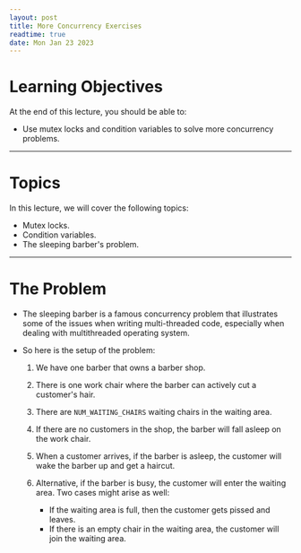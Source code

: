 ```yaml
---
layout: post
title: More Concurrency Exercises
readtime: true
date: Mon Jan 23 2023 
---
```


# Learning Objectives

At the end of this lecture, you should be able to:

- Use mutex locks and condition variables to solve more concurrency problems.

---

# Topics

In this lecture, we will cover the following topics:

- Mutex locks.
- Condition variables.
- The sleeping barber's problem.

---

# The Problem

- The sleeping barber is a famous concurrency problem that illustrates some of
  the issues when writing multi-threaded code, especially when dealing with
  multithreaded operating system.

- So here is the setup of the problem:
  1. We have one barber that owns a barber shop.

  2. There is one work chair where the barber can actively cut a customer's hair.

  3. There are `NUM_WAITING_CHAIRS` waiting chairs in the waiting area.

  4. If there are no customers in the shop, the barber will fall asleep on the
     work chair.

  5. When a customer arrives, if the barber is asleep, the customer will wake
     the barber up and get a haircut.

  6. Alternative, if the barber is busy, the customer will enter the waiting
     area. Two cases might arise as well:
     - If the waiting area is full, then the customer gets pissed and leaves.
     - If there is an empty chair in the waiting area, the customer will join
       the waiting area.
